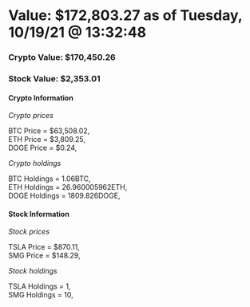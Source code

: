 # Value: $172,803.27 as of Tuesday, 10/19/21 @ 13:32:48 

### Crypto Value: $170,450.26

### Stock Value: $2,353.01

#### Crypto Information 
*Crypto prices* 

BTC Price = $63,508.02,  
ETH Price = $3,809.25,  
DOGE Price = $0.24,  


*Crypto holdings* 

BTC Holdings = 1.06BTC,  
ETH Holdings = 26.960005962ETH,  
DOGE Holdings = 1809.826DOGE,  


#### Stock Information 

*Stock prices* 

TSLA Price = $870.11,  
SMG Price = $148.29,  


*Stock holdings* 

TSLA Holdings = 1,  
SMG Holdings = 10,  


